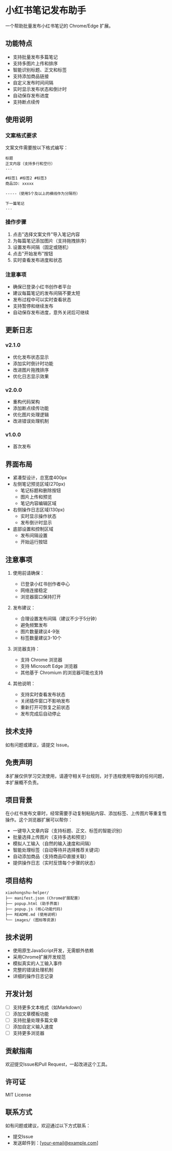 # 小红书笔记发布助手

一个帮助批量发布小红书笔记的 Chrome/Edge 扩展。

## 功能特点

- 支持批量发布多篇笔记
- 支持多图片上传和排序
- 智能识别标题、正文和标签
- 支持添加商品链接
- 自定义发布时间间隔
- 实时显示发布状态和倒计时
- 自动保存发布进度
- 支持断点续传

## 使用说明

### 文案格式要求

文案文件需要按以下格式编写：

```
标题
正文内容（支持多行和空行）
...

#标签1 #标签2 #标签3
商品ID: xxxxx

-----（使用5个及以上的横线作为分隔符）

下一篇笔记
...
```

### 操作步骤

1. 点击"选择文案文件"导入笔记内容
2. 为每篇笔记添加图片（支持拖拽排序）
3. 设置发布间隔（固定或随机）
4. 点击"开始发布"按钮
5. 实时查看发布进度和状态

### 注意事项

- 确保已登录小红书创作者平台
- 建议每篇笔记的发布间隔不要太短
- 发布过程中可以实时查看状态
- 支持暂停和继续发布
- 自动保存发布进度，意外关闭后可继续

## 更新日志

### v2.1.0
- 优化发布状态显示
- 添加实时倒计时功能
- 改进图片拖拽排序
- 优化日志显示效果

### v2.0.0
- 重构代码架构
- 添加断点续传功能
- 优化图片处理逻辑
- 改进错误处理机制

### v1.0.0
- 首次发布

## 界面布局

- 紧凑型设计，总宽度400px
- 左侧笔记预览区域(270px)
  - 笔记标题和删除按钮
  - 图片上传和预览
  - 笔记内容编辑区域
- 右侧操作日志区域(130px)
  - 实时显示操作状态
  - 发布倒计时显示
- 底部设置和控制区域
  - 发布间隔设置
  - 开始运行按钮

## 注意事项

1. 使用前请确保：
   - 已登录小红书创作者中心
   - 网络连接稳定
   - 浏览器窗口保持打开

2. 发布建议：
   - 合理设置发布间隔（建议不少于5分钟）
   - 避免频繁发布
   - 图片数量建议4-9张
   - 标签数量建议3-10个

3. 浏览器支持：
   - 支持 Chrome 浏览器
   - 支持 Microsoft Edge 浏览器
   - 其他基于 Chromium 的浏览器可能也支持

4. 其他说明：
   - 支持实时查看发布状态
   - 关闭插件窗口不影响发布
   - 重新打开可恢复之前状态
   - 发布完成后自动停止

## 技术支持

如有问题或建议，请提交 Issue。

## 免责声明

本扩展仅供学习交流使用，请遵守相关平台规则，对于违规使用导致的任何问题，本扩展概不负责。

## 项目背景
在小红书发布文章时，经常需要手动复制粘贴内容、添加标签、上传图片等重复性操作。这个浏览器扩展可以帮你：
- 一键导入文章内容（支持标题、正文、标签的智能识别）
- 批量选择上传图片（支持多选和预览）
- 模拟人工输入（自然的输入速度和间隔）
- 智能处理标签（自动等待并选择推荐关键词）
- 自动添加商品（支持商品ID直接关联）
- 提供操作日志（实时反馈每个步骤的状态）

## 项目结构
```
xiaohongshu-helper/
├── manifest.json (Chrome扩展配置)
├── popup.html (助手界面)
├── popup.js (核心功能代码)
├── README.md (使用说明)
└── images/ (图标等资源)
```

## 技术说明
- 使用原生JavaScript开发，无需额外依赖
- 采用Chrome扩展开发规范
- 模拟真实的人工输入事件
- 完整的错误处理机制
- 详细的操作日志记录

## 开发计划
- [ ] 支持更多文本格式（如Markdown）
- [ ] 添加文章模板功能
- [ ] 支持批量处理多篇文章
- [ ] 添加自定义输入速度
- [ ] 支持更多浏览器

## 贡献指南
欢迎提交Issue和Pull Request，一起改进这个工具。

## 许可证
MIT License

## 联系方式
如有问题或建议，欢迎通过以下方式联系：
- 提交Issue
- 发送邮件到：[your-email@example.com]

